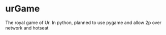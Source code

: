 # urGame
The royal game of Ur. In python, planned to use pygame and allow 2p over network and hotseat
